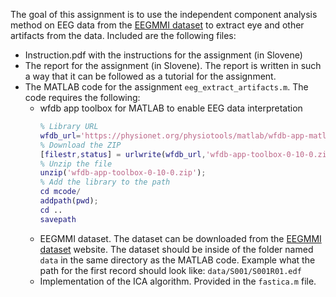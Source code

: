 The goal of this assignment is to use the independent component analysis method on EEG data from the [EEGMMI dataset](https://www.physionet.org/content/eegmmidb/1.0.0/) to extract eye and other artifacts from the data.
Included are the following files:
- Instruction.pdf with the instructions for the assignment (in Slovene)
- The report for the assignment (in Slovene). The report is written in such a way that it can be followed as a tutorial for the assignment.
- The MATLAB code for the assignment `eeg_extract_artifacts.m`. The code requires the following:
    - wfdb app toolbox for MATLAB to enable EEG data interpretation
        ```MATLAB
        % Library URL
        wfdb_url='https://physionet.org/physiotools/matlab/wfdb-app-matlab/wfdb-app-toolbox-0-10-0.zip';
        % Download the ZIP
        [filestr,status] = urlwrite(wfdb_url,'wfdb-app-toolbox-0-10-0.zip');
        % Unzip the file
        unzip('wfdb-app-toolbox-0-10-0.zip');
        % Add the library to the path
        cd mcode/
        addpath(pwd);
        cd ..
        savepath
        ```
    - EEGMMI dataset. The dataset can be downloaded from the [EEGMMI dataset](https://www.physionet.org/content/eegmmidb/1.0.0/) website. The dataset should be inside of the folder named `data` in the same directory as the MATLAB code. Example what the path for the first record should look like: `data/S001/S001R01.edf`
    - Implementation of the ICA algorithm. Provided in the `fastica.m` file.
